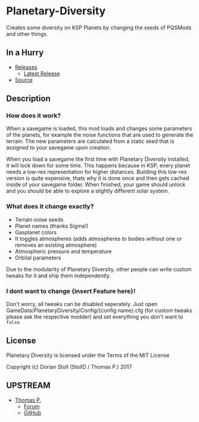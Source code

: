# Planetary-Diversity

Creates some diversity on KSP Planets by changing the seeds of PQSMods and other things.


## In a Hurry

* [Releases](./Archive)
	* [Latest Release](https://github.com/net-lisias-kspu/Planetary-Diversity/releases)
* [Source](https://github.com/net-lisias-kspu/Planetary-Diversity)


## Description

### How does it work?
When a savegame is loaded, this mod loads and changes some parameters of the planets, for example the noise functions that are used to generate the terrain.
The new parameters are calculated from a static seed that is assigned to your savegame upon creation.

When you load a savegame the first time with Planetary Diversity installed, it will lock down for some time. This happens because in KSP, every planet needs a low-res representation for higher distances. 
Building this low-res version is quite expensive, thats why it is done once and then gets cached inside of your savegame folder. When finished, your game should unlock and you should be able to explore a slightly
different solar system.

### What does it change exactly?
* Terrain noise seeds
* Planet names (thanks Sigma!)
* Gasplanet colors
* It toggles atmospheres (adds atmospheres to bodies without one or removes an existing atmosphere)
* Atmospheric pressure and temperature
* Orbital parameters

Due to the modularity of Planetary Diversity, other people can write custom tweaks for it and ship them independently.

### I dont want to change {insert Feature here}!
Don't worry, all tweaks can be disabled seperately. Just open GameData/PlanetaryDiversity/Config/{config name}.cfg (for custom tweaks please ask the respective modder) and set everything you don't want to `false`


## License
Planetary Diversity is licensed under the Terms of the MIT License

Copyright (c) Dorian Stoll (StollD / Thomas P.) 2017


## UPSTREAM
* [Thomas P.](https://forum.kerbalspaceprogram.com/index.php?/profile/113164-thomas-p/)
	* [Forum](https://forum.kerbalspaceprogram.com/index.php?/topic/164870-130131-free-for-adoption-planetary-diversity-release-4-oct-29/)
	* [GitHub](https://github.com/net-lisias-ksp/Planetary-Diversity)
